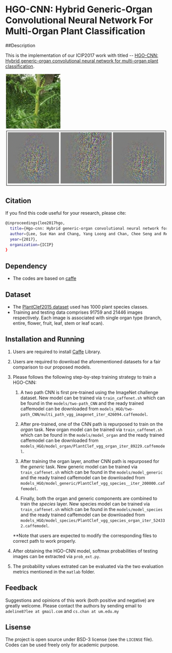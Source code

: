 # HGO-CNN: Hybrid Generic-Organ Convolutional Neural Network For Multi-Organ Plant Classification

##Description

This is the implementation of our ICIP2017 work with titled -- [HGO-CNN: Hybrid generic-organ convolutional neural network for multi-organ plant classification](http://cs-chan.com/doc/ICIP_CR.pdf).

![demo1](GIF/ex1.JPG) ![demo](GIF/HGO.gif)

## Citation 
If you find this code useful for your research, please cite:
```sh
@inproceedings{lee2017hgo,
  title={Hgo-cnn: Hybrid generic-organ convolutional neural network for multi-organ plant classification},
  author={Lee, Sue Han and Chang, Yang Loong and Chan, Chee Seng and Remagnino, Paolo},
  year={2017},
  organization={ICIP}
}
```

## Dependency

* The codes are based on [caffe](http://caffe.berkeleyvision.org/)

## Dataset
* The [PlantClef2015 dataset](http://www.imageclef.org/lifeclef/2015/plant) used has 1000 plant species classes. 
* Training and testing data comprises 91759 and 21446 images respectively. Each image is associated with single organ type (branch, entire, flower, fruit, leaf, stem or leaf scan).

## Installation and Running

1. Users are required to install [Caffe](https://github.com/BVLC/caffe) Library.

2. Users are required to download the aforementioned datasets for a fair comparison to our proposed models.

3. Please follows the following step-by-step training strategy to train a HGO-CNN:

    1. A two path CNN is first pre-trained using the ImageNet challenge dataset. New model can be trained via ```train_caffenet.sh``` which can be found in the ```models/two-path_CNN```  and the ready trained caffemodel can be downloaded from ```models_HGO/two-path_CNN/multi_path_vgg_imagenet_iter_426094.caffemodel```.
  
    2. After pre-trained, one of the CNN path is repurposed to train on the *organ* task. New organ model can be trained via ```train_caffenet.sh``` which can be found in the ```models/model_organ``` and the ready trained caffemodel can be downloaded from ```models_HGO/model_organ/PlantClef_vgg_organ_iter_89229.caffemodel```.

    3. After training the organ layer, another CNN path is repurposed for the *generic* task. New generic model can be trained via ```train_caffenet.sh``` which can be found in the ```models/model_generic``` and the ready trained caffemodel can be downloaded from ```models_HGO/model_generic/PlantClef_vgg_species__iter_200000.caffemodel```.

   4. Finally, both the organ and generic components are combined to train the *species* layer. New species model can be trained via ```train_caffenet.sh``` which can be found in the ```models/model_species``` and the ready trained caffemodel can be downloaded from ```models_HGO/model_species/PlantClef_vgg_species_organ_iter_524332.caffemodel```.
   
   **Note that users are expected to modify the corresponding files to correct path to work properly.

4. After obtaining the HGO-CNN model, softmax probabilities of testing images can be extracted via ```prob_ext.py```.

5. The probability values extrated can be evaluated via the two evaluation metrics mentioned in the ```matlab``` folder.

## Feedback
Suggestions and opinions of this work (both positive and negative) are greatly welcome. Please contact the authors by sending email to ``` adeline87lee at gmail.com ``` and `cs.chan at um.edu.my` 

## Lisense
The project is open source under BSD-3 license (see the ``` LICENSE ``` file). Codes can be used freely only for academic purpose.


